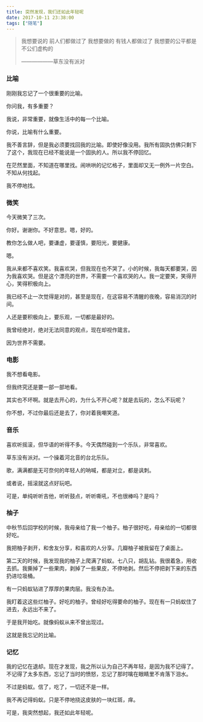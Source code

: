 ```yaml
---
title: 突然发现，我们还如此年轻呢
date: 2017-10-11 23:38:00
tags: ["随笔"]
---
```


> 我想要说的 前人们都做过了
> 我想要做的 有钱人都做过了
> 我想要的公平都是不公们虚构的
> 
> ——————草东没有派对

### 比喻

刚刚我忘记了一个很重要的比喻。

你问我，有多重要？

我说，非常重要，就像生活中的每一个比喻。

你说，比喻有什么重要。

我不善言辞，但是我必须要找回我的比喻。即使好像没用。我所有固执仿佛只剩下了这个，我现在已经不能说是一个固执的人。所以我不停回忆。

在茫然里面，不知道在哪里找。闹哄哄的记忆格子，里面却又无一例外一片空白。不知从何找起。

我不停地找。

### 微笑

今天微笑了三次。

你好。谢谢你。不好意思。嗯，好的。

教你怎么做人吧，要谦虚，要谨慎，要阳光，要健康。

嗯。

我从来都不喜欢笑。我喜欢哭，但我现在也不哭了。小的时候，我每天都要哭，因为我喜欢哭。但是这个漂亮的世界，不需要一个喜欢哭的人。我一定要笑，笑得开心，笑得积极向上。

我已经不止一次觉得是对的，甚至是现在，在这容易不清醒的夜晚，容易消沉的时间。

人还是要积极向上，要乐观，一切都是最好的。

我曾经绝对，绝对无法同意的观点，现在却视作箴言。

因为世界不需要。

### 电影

我不想看电影。

但我终究还是要一部一部地看。

其实也不坏啊。就是去开心的，为什么不开心呢？就是去玩的，怎么不玩呢？

你不想，不过你最后还是去了，你对着我嘲笑道。

### 音乐

喜欢听摇滚，但华语的听得不多。今天偶然碰到一个乐队，非常喜欢。

草东没有派对。一个操着河北音的台北乐队。

歌，满满都是无可奈何的年轻人的呐喊，都是对立，都是讽刺。

或者说，摇滚就这点好玩吧。

可是，单纯听听吉他，听听鼓点，听听嘶吼，不也很棒吗？是吗？

### 柚子

中秋节后回学校的时候，我母亲给了我一个柚子。柚子很好吃，母亲给的一切都很好吃。

我把柚子剥开，和舍友分享，和喜欢的人分享。几瓣柚子被我留在了桌面上。

第二天的时候，我发现我的柚子上爬满了蚂蚁。七八只，胡乱钻。我很着急，用收去抓。我撕掉了一些果肉，剥掉了一些果皮，不停地剥。然后不停把剥下来的东西扔进垃圾桶。

有一只蚂蚁钻进了厚厚的果肉层。我没有办法。

我盯着这这些烂柚子。好吃的柚子。曾经好吃得要命的柚子。现在有一只蚂蚁住了进去，永远出不来了。

于是我开始吃。就像蚂蚁从来不曾出现过。

这就是我忘记的比喻。

### 记忆

我的记忆在退却。现在才发现，我之所以认为自己不再年轻，是因为我不记得了。不记得了太多东西，忘记了当时的愤怒，忘记了那时噙在眼睛里不肯落下泪水。

不过是蚂蚁。信了，吃了，一切还不是一样。

我不再记得蚂蚁。只是不停地挠这皮肤的一块红斑，痒。

可是，我突然想起，我还如此年轻呢。
